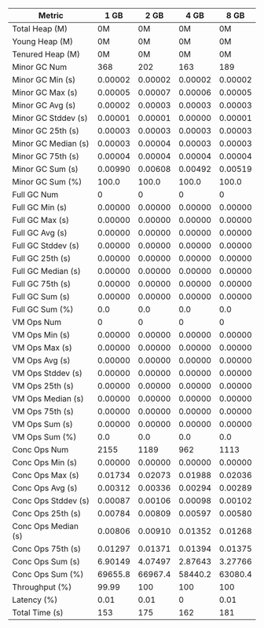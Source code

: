| Metric | 1 GB | 2 GB | 4 GB | 8 GB |
|------|----|----|----|----|
| Total Heap (M) | 0M | 0M | 0M | 0M |
| Young Heap (M) | 0M | 0M | 0M | 0M |
| Tenured Heap (M) | 0M | 0M | 0M | 0M |
| Minor GC Num | 368 | 202 | 163 | 189 |
| Minor GC Min (s) | 0.00002 | 0.00002 | 0.00002 | 0.00002 |
| Minor GC Max (s) | 0.00005 | 0.00007 | 0.00006 | 0.00005 |
| Minor GC Avg (s) | 0.00002 | 0.00003 | 0.00003 | 0.00003 |
| Minor GC Stddev (s) | 0.00001 | 0.00001 | 0.00000 | 0.00001 |
| Minor GC 25th (s) | 0.00003 | 0.00003 | 0.00003 | 0.00003 |
| Minor GC Median (s) | 0.00003 | 0.00004 | 0.00003 | 0.00003 |
| Minor GC 75th (s) | 0.00004 | 0.00004 | 0.00004 | 0.00004 |
| Minor GC Sum (s) | 0.00990 | 0.00608 | 0.00492 | 0.00519 |
| Minor GC Sum (%) | 100.0 | 100.0 | 100.0 | 100.0 |
| Full GC Num | 0 | 0 | 0 | 0 |
| Full GC Min (s) | 0.00000 | 0.00000 | 0.00000 | 0.00000 |
| Full GC Max (s) | 0.00000 | 0.00000 | 0.00000 | 0.00000 |
| Full GC Avg (s) | 0.00000 | 0.00000 | 0.00000 | 0.00000 |
| Full GC Stddev (s) | 0.00000 | 0.00000 | 0.00000 | 0.00000 |
| Full GC 25th (s) | 0.00000 | 0.00000 | 0.00000 | 0.00000 |
| Full GC Median (s) | 0.00000 | 0.00000 | 0.00000 | 0.00000 |
| Full GC 75th (s) | 0.00000 | 0.00000 | 0.00000 | 0.00000 |
| Full GC Sum (s) | 0.00000 | 0.00000 | 0.00000 | 0.00000 |
| Full GC Sum (%) | 0.0 | 0.0 | 0.0 | 0.0 |
| VM Ops Num | 0 | 0 | 0 | 0 |
| VM Ops Min (s) | 0.00000 | 0.00000 | 0.00000 | 0.00000 |
| VM Ops Max (s) | 0.00000 | 0.00000 | 0.00000 | 0.00000 |
| VM Ops Avg (s) | 0.00000 | 0.00000 | 0.00000 | 0.00000 |
| VM Ops Stddev (s) | 0.00000 | 0.00000 | 0.00000 | 0.00000 |
| VM Ops 25th (s) | 0.00000 | 0.00000 | 0.00000 | 0.00000 |
| VM Ops Median (s) | 0.00000 | 0.00000 | 0.00000 | 0.00000 |
| VM Ops 75th (s) | 0.00000 | 0.00000 | 0.00000 | 0.00000 |
| VM Ops Sum (s) | 0.00000 | 0.00000 | 0.00000 | 0.00000 |
| VM Ops Sum (%) | 0.0 | 0.0 | 0.0 | 0.0 |
| Conc Ops Num | 2155 | 1189 | 962 | 1113 |
| Conc Ops Min (s) | 0.00000 | 0.00000 | 0.00000 | 0.00000 |
| Conc Ops Max (s) | 0.01734 | 0.02073 | 0.01988 | 0.02036 |
| Conc Ops Avg (s) | 0.00312 | 0.00336 | 0.00294 | 0.00289 |
| Conc Ops Stddev (s) | 0.00087 | 0.00106 | 0.00098 | 0.00102 |
| Conc Ops 25th (s) | 0.00784 | 0.00809 | 0.00597 | 0.00580 |
| Conc Ops Median (s) | 0.00806 | 0.00910 | 0.01352 | 0.01268 |
| Conc Ops 75th (s) | 0.01297 | 0.01371 | 0.01394 | 0.01375 |
| Conc Ops Sum (s) | 6.90149 | 4.07497 | 2.87643 | 3.27766 |
| Conc Ops Sum (%) | 69655.8 | 66967.4 | 58440.2 | 63080.4 |
| Throughput (%) | 99.99 | 100 | 100 | 100 |
| Latency (%) | 0.01 | 0.01 | 0 | 0.01 |
| Total Time (s) | 153 | 175 | 162 | 181 |
